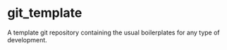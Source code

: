 # git_template
A template git repository containing the usual boilerplates for any type of development.
